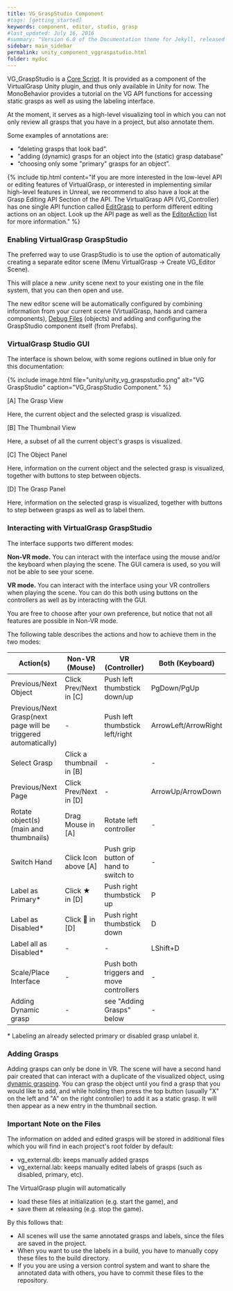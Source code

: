 ```yaml
---
title: VG_GraspStudio Component
#tags: [getting_started]
keywords: component, editor, studio, grasp
#last_updated: July 16, 2016
#summary: "Version 6.0 of the Documentation theme for Jekyll, released July 4, 2016, implements relative links so you can view the files offline or on any server without configuring urls and baseurls. Additionally, you can store pages in subdirectories. Templates for alerts and images are available."
sidebar: main_sidebar
permalink: unity_component_vggraspstudio.html
folder: mydoc
---
```


VG_GraspStudio is a <a href="#" data-toggle="tooltip" data-original-title="{{site.data.glossary.CoreScript}}">Core Script</a>.
It is provided as a component of the VirtualGrasp Unity plugin, and thus only available in Unity for now. 
The MonoBehavior provides a tutorial on the VG API functions for accessing static grasps as well as using the labeling interface.

At the moment, it serves as a high-level visualizing tool in which you can not only review all grasps that you have in a project, but also annotate them.

Some examples of annotations are:

* “deleting grasps that look bad”.
* "adding (dynamic) grasps for an object into the (static) grasp database”
* “choosing only some "primary" grasps for an object”.

{% include tip.html content="If you are more interested in the low-level API or editing features of VirtualGrasp, or interested in implementing similar high-level features in Unreal, we recommend to also have a look at the Grasp Editing API Section of the API. The VirtualGrasp API (VG_Controller) has one single API function called [EditGrasp](VirtualGrasp_UnityAPI.html#editgrasp) to perform different editing actions on an object. Look up the API page as well as the [EditorAction](VirtualGrasp_UnityAPI.html#vg_editoraction) list for more information." %}

### Enabling VirtualGrasp GraspStudio

The preferred way to use GraspStudio is to use the option of automatically creating a separate editor scene (Menu VirtualGrasp → Create VG_Editor Scene).

This will place a new .unity scene next to your existing one in the file system, that you can then open and use.

The new editor scene will be automatically configured by combining information from your current scene (VirtualGrasp, hands and camera components), [Debug Files](debug_files.html#grasp-editor) (objects) and adding and configuring the GraspStudio component itself (from Prefabs).


### VirtualGrasp Studio GUI

The interface is shown below, with some regions outlined in blue only for this documentation:

{% include image.html file="unity/unity_vg_graspstudio.png" alt="VG GraspStudio" caption="VG_GraspStudio Component." %}

[A] The Grasp View

Here, the current object and the selected grasp is visualized.

[B] The Thumbnail View

Here, a subset of all the current object's grasps is visualized.

[C] The Object Panel

Here, information on the current object and the selected grasp is visualized, together with buttons to step between objects.

[D] The Grasp Panel

Here, information on the selected grasp is visualized, together with buttons to step between grasps as well as to label them.

### Interacting with VirtualGrasp GraspStudio

The interface supports two different modes: 

**Non-VR mode.** You can interact with the interface using the mouse and/or the keyboard when playing the scene. The GUI camera is used, so you will not be able to see your scene.

**VR mode.** You can interact with the interface using your VR controllers when playing the scene. You can do this both using buttons on the controllers as well as by interacting with the GUI.

You are free to choose after your own preference, but notice that not all features are possible in Non-VR mode.

The following table describes the actions and how to achieve them in the two modes:

| Action(s) | Non-VR (Mouse) | VR (Controller) | Both (Keyboard)| 
|-------|--------|---------|---------|
| Previous/Next Object | Click Prev/Next in [C] | Push left thumbstick down/up | PgDown/PgUp | 
| Previous/Next Grasp(next page will be triggered automatically) | - | Push left thumbstick left/right | ArrowLeft/ArrowRight | 
| Select Grasp | Click a thumbnail in [B] | - | - | 
| Previous/Next Page | Click Prev/Next in [D] | - | ArrowUp/ArrowDown | 
| Rotate object(s) (main and thumbnails) | Drag Mouse in [A] | Rotate left controller | - | 
| Switch Hand | Click Icon above [A] | Push grip button of hand to switch to | -| 
| Label as Primary* | Click ★ in [D] | Push right thumbstick up | P | 
| Label as Disabled* | Click    ⃠     in [D] | Push right thumbstick down | D |  
| Label all as Disabled* | - | - | LShift+D | 
| Scale/Place Interface | - | Push both triggers and move controllers | - | 
| Adding Dynamic grasp | - | see "Adding Grasps" below | - | 

\* Labeling an already selected primary or disabled grasp unlabel it.

### Adding Grasps

Adding grasps can only be done in VR. The scene will have a second hand pair created that can interact with a duplicate of the visualized object, using [dynamic grasping](grasp_interaction.html). You can grasp the object until you find a grasp that you would like to add, and while holding then press the top button (usually "X" on the left and "A" on the right controller) to add it as a static grasp. It will then appear as a new entry in the thumbnail section.

### Important Note on the Files

The information on added and edited grasps will be stored in additional files which you will find in each project's root folder by default:

* vg_external.db: keeps manually added grasps
* vg_external.lab: keeps manually edited labels of grasps (such as disabled, primary, etc).

The VirtualGrasp plugin will automatically  

* load these files at initialization (e.g. start the game), and 
* save them at releasing (e.g. stop the game). 

By this follows that:

* All scenes will use the same annotated grasps and labels, since the files are saved in the project.
* When you want to use the labels in a build, you have to manually copy these files to the build directory.
* If you you are using a version control system and want to share the annotated data with others, you have to commit these files to the repository.

